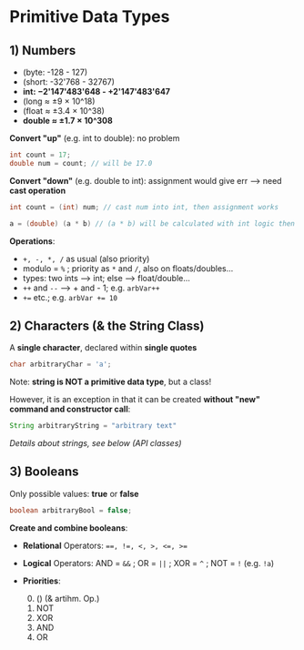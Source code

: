 # Primitive Data Types

## 1) Numbers

- (byte: -128 - 127)
- (short: -32'768 - 32767)
- **int: −2'147'483'648 - +2'147'483'647**
- (long ≈ ±9 × 10^18)
- (float ≈ ±3.4 × 10^38)
- **double ≈ ±1.7 × 10^308**


**Convert "up"** (e.g. int to double): no problem
```java
int count = 17;
double num = count; // will be 17.0
```

**Convert "down"** (e.g. double to int): assignment would give err --> need **cast operation**
```java
int count = (int) num; // cast num into int, then assignment works
```
```java
a = (double) (a * b) // (a * b) will be calculated with int logic then type-casted to double
```

**Operations**:
- ```+, -, *, /``` as usual (also priority)
- modulo = ```%``` ; priority as ```*``` and ```/```, also on floats/doubles...
- types: two ints --> int; else --> float/double...
- ```++``` and ```--``` --> + and - 1; e.g. ```arbVar++```
- ```+=``` etc.; e.g. ```arbVar += 10```

## 2) Characters (& the String Class)

A **single character**, declared within **single quotes**
```java
char arbitraryChar = 'a';
```

Note: **string is NOT a primitive data type**, but a class!

However, it is an exception in that it can be created **without "new" command and constructor call**:
```java
String arbitraryString = "arbitrary text"
```
*Details about strings, see below (API classes)*

## 3) Booleans

Only possible values: **true** or **false**
```java
boolean arbitraryBool = false;
```

**Create and combine booleans**:
- **Relational** Operators: ```==, !=, <, >, <=, >=```
- **Logical** Operators: AND = ```&&``` ; OR = ```||``` ; XOR = ```^``` ; NOT = ```!``` (e.g. ```!a```)
- **Priorities**:

    0. () (& artihm. Op.)
    1. NOT
    2. XOR
    3. AND
    4. OR